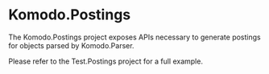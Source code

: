 # Komodo.Postings

The Komodo.Postings project exposes APIs necessary to generate postings for objects parsed by Komodo.Parser.  

Please refer to the Test.Postings project for a full example.